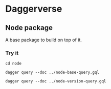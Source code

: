 # Daggerverse

## Node package

A base package to build on top of it.

### Try it

```shell
cd node

dagger query --doc ../node-base-query.gql

dagger query --doc ../node-version-query.gql
```